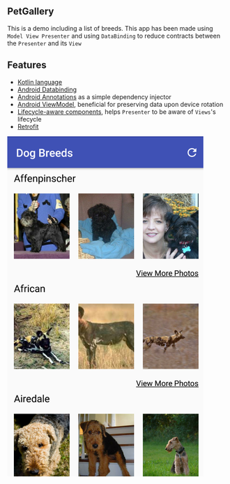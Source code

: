 ## PetGallery

This is a demo including a list of breeds. This app has been made using `Model View Presenter`
and using `DataBinding` to reduce contracts between the `Presenter` and its `View`

## Features
* [Kotlin language](https://kotlinlang.org/)
* [Android Databinding](https://developer.android.com/topic/libraries/data-binding/index.html)
* [Android Annotations](http://androidannotations.org/) as a simple dependency injector
* [Android ViewModel](https://developer.android.com/topic/libraries/architecture/viewmodel.html), beneficial for preserving data upon device rotation
* [Lifecycle-aware components](https://developer.android.com/topic/libraries/architecture/lifecycle.html), helps `Presenter` to be aware of `Views`'s lifecycle
* [Retrofit](https://square.github.io/retrofit/)

![alt text](/art/pet_gallery_screenshot.png)